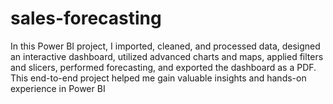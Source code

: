 # sales-forecasting
In this Power BI project, I imported, cleaned, and processed data, designed an interactive dashboard, utilized advanced charts and maps, applied filters and slicers, performed forecasting, and exported the dashboard as a PDF. This end-to-end project helped me gain valuable insights and hands-on experience in Power BI
